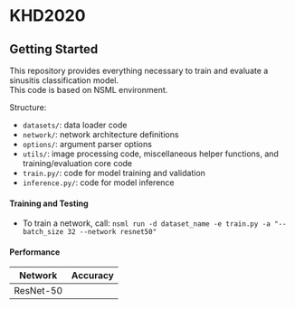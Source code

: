 # KHD2020

## Getting Started
This repository provides everything necessary to train and evaluate a sinusitis classification model.\
This code is based on NSML environment.

Structure:
- ```datasets/```: data loader code
- ```network/```: network architecture definitions
- ```options/```: argument parser options
- ```utils/```: image processing code, miscellaneous helper functions, and training/evaluation core code
- ```train.py/```: code for model training and validation
- ```inference.py/```: code for model inference


#### Training and Testing
- To train a network, call:
```nsml run -d dataset_name -e train.py -a "--batch_size 32 --network resnet50"```

#### Performance
|   Network    |  Accuracy  |
| :----------: | :--------: |
|  ResNet-50   |            |